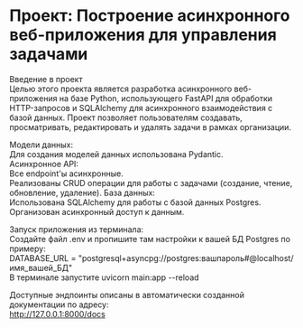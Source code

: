 Проект: Построение асинхронного веб-приложения для управления задачами   
=
Введение в проект     
Целью этого проекта является разработка асинхронного веб-приложения на базе Python, использующего FastAPI для обработки HTTP-запросов и SQLAlchemy для асинхронного взаимодействия с базой данных. Проект позволяет пользователям создавать, просматривать, редактировать и удалять задачи в рамках организации.   
    
    
Модели данных:    
Для создания моделей данных использована Pydantic.    
Асинхронное API:   
Все endpoint'ы асинхронные.    
Реализованы CRUD операции для работы с задачами (создание, чтение, обновление, удаление).
База данных:   
Использована SQLAlchemy для работы с базой данных Postgres.
Организован асинхронный доступ к данным.

Запуск приложения из терминала:      
Создайте файл .env и пропишите там настройки к вашей БД Postgres по примеру:   
DATABASE_URL = "postgresql+asyncpg://postgres:вашпароль#@localhost/имя_вашей_БД"     
В терминале запустите uvicorn main:app --reload      
   
Доступные эндпоинты описаны в автоматически созданной документации по адресу:     
http://127.0.0.1:8000/docs  


